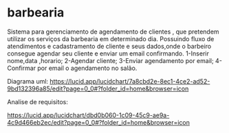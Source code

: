 # barbearia
Sistema para gerenciamento de agendamento de clientes , que pretendem utilizar os serviços da barbearia em determinado dia. Possuindo fluxo de atendimentos e cadastramento de cliente e seus dados,onde o barbeiro consegue agendar seu cliente e enviar um email confirmando.  1-Inserir nome,data ,horario; 2-Agendar cliente; 3-Enviar agendamento por email; 4-Confirmar por email o agendamento no salão.

Diagrama uml:
https://lucid.app/lucidchart/7a8cbd2e-8ec1-4ce2-ad52-9bd132396a85/edit?page=0_0#?folder_id=home&browser=icon

Analise de requisitos: 


https://lucid.app/lucidchart/dbd0b060-1c09-45c9-ae9a-4c9d466eb2ec/edit?page=0_0#?folder_id=home&browser=icon
